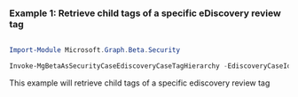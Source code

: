 ### Example 1: Retrieve child tags of a specific eDiscovery review tag

```powershell

Import-Module Microsoft.Graph.Beta.Security

Invoke-MgBetaAsSecurityCaseEdiscoveryCaseTagHierarchy -EdiscoveryCaseId $ediscoveryCaseId

```
This example will retrieve child tags of a specific ediscovery review tag

